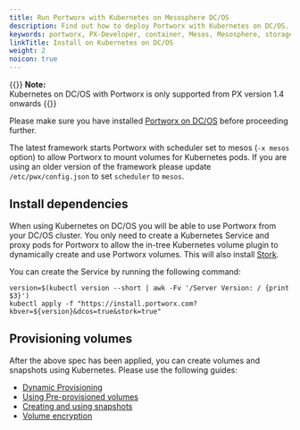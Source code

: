 ```yaml
---
title: Run Portworx with Kubernetes on Mesosphere DC/OS
description: Find out how to deploy Portworx with Kubernetes on DC/OS.
keywords: portworx, PX-Developer, container, Mesos, Mesosphere, storage, kubernetes, DCOS, DC/OS
linkTitle: Install on Kubernetes on DC/OS
weight: 2
noicon: true
---
```


{{<info>}}
**Note:**<br/> Kubernetes on DC/OS with Portworx is only supported from PX version 1.4 onwards
{{</info>}}

Please make sure you have installed [Portworx on DC/OS](/install-with-other/dcos/install) before proceeding further.

The latest framework starts Portworx with scheduler set to mesos (`-x mesos` option) to
allow Portworx to mount volumes for Kubernetes pods. If you are using an older
version of the framework please update `/etc/pwx/config.json` to set `scheduler`
to `mesos`.

## Install dependencies

When using Kubernetes on DC/OS you will be able to use Portworx from your DC/OS
cluster. You only need to create a Kubernetes Service and proxy pods for Portworx to allow the
in-tree Kubernetes volume plugin to dynamically create and use Portworx volumes. This will also install [Stork](/portworx-install-with-kubernetes/storage-operations/stork).

You can create the Service by running the following command:
```text
version=$(kubectl version --short | awk -Fv '/Server Version: / {print $3}')
kubectl apply -f "https://install.portworx.com?kbver=${version}&dcos=true&stork=true"
```

## Provisioning volumes

After the above spec has been applied, you can create volumes and snapshots
using Kubernetes.
Please use the following guides:

* [Dynamic Provisioning](/portworx-install-with-kubernetes/storage-operations/create-pvcs/dynamic-provisioning)
* [Using Pre-provisioned volumes](/portworx-install-with-kubernetes/storage-operations/create-pvcs/using-preprovisioned-volumes)
* [Creating and using snapshots](/portworx-install-with-kubernetes/storage-operations/create-snapshots)
* [Volume encryption](/reference/cli/encrypted-volumes)

